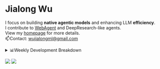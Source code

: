 #  Jialong Wu

I focus on building **native agentic models** and enhancing LLM **efficiency**.<br>
I contribute to [WebAgent](https://github.com/Alibaba-NLP/WebAgent) and DeepResearch-like agents.<br>
View my [homepage](https://callanwu.github.io/) for more details. <br>
📫Contact: wujialongml@gmail.com

<details><summary>📊Weekly Development Breakdown</summary>

<!--START_SECTION:waka-->

```txt
From: 03 September 2025 - To: 10 September 2025

Total Time: 20 hrs 35 mins

Python     8 hrs 7 mins    ██████████░░░░░░░░░░░░░░░   39.49 %
Bash       5 hrs 19 mins   ██████▒░░░░░░░░░░░░░░░░░░   25.83 %
JSON       3 hrs 43 mins   ████▓░░░░░░░░░░░░░░░░░░░░   18.12 %
Markdown   2 hrs 13 mins   ██▓░░░░░░░░░░░░░░░░░░░░░░   10.81 %
HTML       1 hr 10 mins    █▒░░░░░░░░░░░░░░░░░░░░░░░   05.68 %
```

<!--END_SECTION:waka-->

[![wakatime](https://wakatime.com/badge/user/c6720b29-9431-4a60-bc9d-e1fb2b6bd65f.svg)](https://wakatime.com/@c6720b29-9431-4a60-bc9d-e1fb2b6bd65f)
</details>

[![](https://img.shields.io/badge/Google%20Scholar-4385FE.svg?&color=d6d6d6&style=flat-square&logo=google-scholar)](https://scholar.google.com/citations?user=6eg2m4YAAAAJ)
![](https://komarev.com/ghpvc/?username=callanwu)
